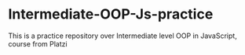 # Intermediate-OOP-Js-practice
This is a practice repository over Intermediate level OOP in JavaScript, course from Platzi

